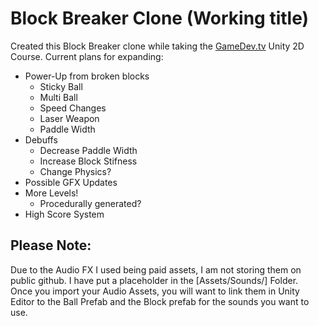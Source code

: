 Block Breaker Clone (Working title)
======

Created this Block Breaker clone while taking the [GameDev.tv](http://www.gamedev.tv) Unity 2D Course. 
Current plans for expanding:
+ Power-Up from broken blocks
  + Sticky Ball
  + Multi Ball
  + Speed Changes
  + Laser Weapon
  + Paddle Width
+ Debuffs
  + Decrease Paddle Width
  + Increase Block Stifness
  + Change Physics?
+ Possible GFX Updates
+ More Levels!
  + Procedurally generated?
+ High Score System

## Please Note:
Due to the Audio FX I used being paid assets, I am not storing them on public github. I have put a placeholder in the [Assets/Sounds/] Folder.  
Once you import your Audio Assets, you will want to link them in Unity Editor to the Ball Prefab and the Block prefab for the sounds you want to use.